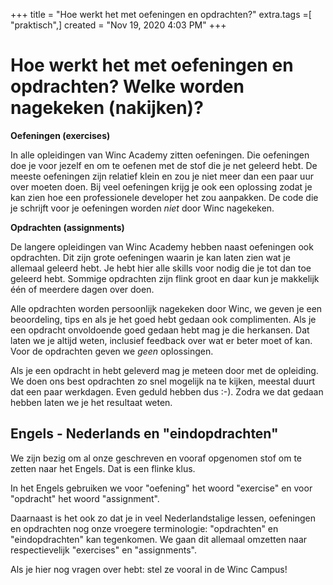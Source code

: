 +++
title = "Hoe werkt het met oefeningen en opdrachten?"
extra.tags =[ "praktisch",]
created = "Nov 19, 2020 4:03 PM"
+++

# Hoe werkt het met oefeningen en opdrachten? Welke worden nagekeken (nakijken)?

**Oefeningen (exercises)**

In alle opleidingen van Winc Academy zitten oefeningen. Die oefeningen doe je
voor jezelf en om te oefenen met de stof die je net geleerd hebt. De meeste
oefeningen zijn relatief klein en zou je niet meer dan een paar uur over moeten
doen. Bij veel oefeningen krijg je ook een oplossing zodat je kan zien hoe een
professionele developer het zou aanpakken. De code die je schrijft voor je
oefeningen worden _niet_ door Winc nagekeken.

**Opdrachten (assignments)**

De langere opleidingen van Winc Academy hebben naast oefeningen ook opdrachten.
Dit zijn grote oefeningen waarin je kan laten zien wat je allemaal geleerd hebt.
Je hebt hier alle skills voor nodig die je tot dan toe geleerd hebt. Sommige
opdrachten zijn flink groot en daar kun je makkelijk één of meerdere dagen over
doen.

Alle opdrachten worden persoonlijk nagekeken door Winc, we geven je een
beoordeling, tips en als je het goed hebt gedaan ook complimenten. Als je een
opdracht onvoldoende goed gedaan hebt mag je die herkansen. Dat laten we je
altijd weten, inclusief feedback over wat er beter moet of kan. Voor de
opdrachten geven we _geen_ oplossingen.

Als je een opdracht in hebt geleverd mag je meteen door met de opleiding. We
doen ons best opdrachten zo snel mogelijk na te kijken, meestal duurt dat een
paar werkdagen. Even geduld hebben dus :-). Zodra we dat gedaan hebben laten we
je het resultaat weten.

## Engels - Nederlands en "eindopdrachten"

We zijn bezig om al onze geschreven en vooraf opgenomen stof om te zetten naar
het Engels. Dat is een flinke klus.

In het Engels gebruiken we voor "oefening" het woord "exercise" en voor
"opdracht" het woord "assignment".

Daarnaast is het ook zo dat je in veel Nederlandstalige lessen, oefeningen en
opdrachten nog onze vroegere terminologie: "opdrachten" en "eindopdrachten" kan
tegenkomen. We gaan dit allemaal omzetten naar respectievelijk "exercises" en
"assignments".

Als je hier nog vragen over hebt: stel ze vooral in de Winc Campus!
